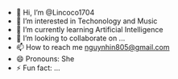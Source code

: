 - 👋 Hi, I’m @Lincoco1704
- 👀 I’m interested in Techonology and Music
- 🌱 I’m currently learning Artificial Intelligence
- 💞️ I’m looking to collaborate on ...
- 📫 How to reach me nguynhin805@gmail.com
- 😄 Pronouns: She
- ⚡ Fun fact: ...

<!---
Lincoco1704/Lincoco1704 is a ✨ special ✨ repository because its `README.md` (this file) appears on your GitHub profile.
You can click the Preview link to take a look at your changes.
--->
